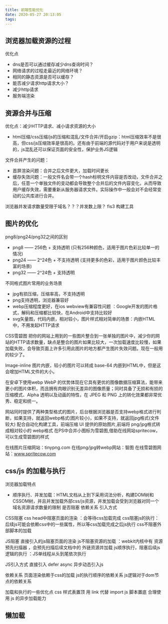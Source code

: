 ```yaml
---
title: 前端性能优化
date: 2020-05-27 20:13:05
tags:
---
```

## 浏览器加载资源的过程

优化点
- dns是否可以通过缓存减少dns查询时间？
- 网络请求的过程走最近的网络环境？
- 相同的静态资源是否可以缓存？
- 能否减少请求http请求大小？
- 减少http请求
- 服务端渲染

## 资源合并与压缩

优化点：减少HTTP请求、减小请求资源的大小
- html压缩/css压缩/js的压缩和混乱/文件合并/开启gzip：html压缩效率不是很高，但css/js压缩效率是很高的。还有由于前端的源代码对于用户来说是透明的，js混乱还可以保证页面的安全性，保护业务JS逻辑

文件合并产生的问题：
- 首屏渲染问题：合并之后文件更大，加载时间更长
- 缓存失效问题：一般文件名会带一个hash标明文件内容是否改动，文件合并之后，任意一个单独文件的变动都会导致整个合并后的文件内容变化，从而导致用户缓存失效，需要重新从服务器请求文件。实际操作中一般会对不会经常变动的公共库进行合并。

浏览器并发请求数量受限于域名？？？并发数上限？
fis3 构建工具
## 图片的优化

png8/png24/png32之间的区别
- png8 —— 256色 + 支持透明  (只有256种颜色，适用于图片色彩比较单一的情况)
- png24 —— 2^24色 + 不支持透明 (支持更多的色彩，适用于图片颜色比较丰富的场景)
- png32 —— 2^24色 + 支持透明 

不同格式图片常用的业务场景
- jpg有损压缩，压缩率高，不支持透明
- png支持透明，浏览器兼容好
- webp压缩程度更好，在ios webview有兼容性问题 ：Google开发的图片格式，解码和压缩都比较快，在Android中支持比较好
- svg矢量图，代码内嵌，相对较小，图片样式相对简单的场景：内嵌HTML中，不用发起HTTP请求

CSS雪碧图
把你的网站上用到的一些图片整合到一张单独的图片中，减少你的网站的HTTP请求数量，缺点是整合的图片如果比较大，一次加载速度比较慢，如果加载失败，会导致页面上许多引用此图片的地方都产生图片失效问题。现在一般用的较少了。

Image-inline
图片内嵌，较小的图片可以转成 base-64 内嵌到HTML中，但是这会增加HTML文件的大小。

在安卓下使用webp
WebP 的优势体现在它具有更优的图像数据压缩算法，能带来更小的图片体积，而且拥有肉眼识别无差异的图像质量；同时具备了无损和有损的压缩模式、Alpha 透明以及动画的特性，在 JPEG 和 PNG 上的转化效果都非常优秀、稳定和统一。

网站同时提供了两种类型格式的图片，后台根据浏览器是否支持webp格式进行判断，如果支持，就返回webp格式(图片较小)，如果不支持，就返回jpg格式(文件较大)
配合自动化构建工具，前端压缩 UI 提供的原始图片,前端将 png/jpg格式转成相对较小的 webp格式
在PS中合并小图标为雪碧图,借助在线网站spritecow，可以生成雪碧图的样式

在线图片压缩网站：tinypng.com
在线png/jpg转webp网站：智图 
在线雪碧图网站：www.spritecow.com

## css/js 的加载与执行
浏览器加载特点
- 顺序执行、并发加载：HTML文档从上到下采用词法分析，构建DOM树和CSSOM树，并且并发加载外部css/js资源，并发加载会受到浏览器对同一个域名资源请求数量的限制
是否阻塞
依赖关系
引入方式

CSS阻塞
css head中阻塞页面的渲染 ：会等待css加载完成
css阻塞js的执行：后续js可能会依赖css中的一些属性，所以等css加载完成之后js执行
css不阻塞外部脚本的加载

JS阻塞
直接引入的js阻塞页面的渲染
js不阻塞资源的加载 ：webkit内核中有 资源预先扫描器 ，会预先扫描后续文档中的 外链资源并加载
js顺序执行，阻塞后续js逻辑的执行 ：JS单线程从头到尾依次执行

JS引入方式
直接引入
defer
async
异步动态引入js

依赖关系
页面渲染依赖于css的加载
js的执行顺序的依赖关系
js逻辑对于dom节点的依赖关系

加载和执行的一些优化点
css 样式表置顶
用 link 代替 import
js 脚本置底
合理使用 js 的异步加载能力



## 懒加载
